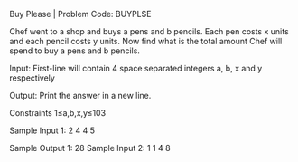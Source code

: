 Buy Please |   Problem Code: BUYPLSE


Chef went to a shop and buys a pens and b pencils. Each pen costs x units and each pencil costs y units. Now find what is the total amount Chef will spend to buy a pens and b pencils.

Input:
First-line will contain 4 space separated integers a, b, x and y respectively

Output:
Print the answer in a new line.

Constraints
1≤a,b,x,y≤103

Sample Input 1:
2 4 4 5

Sample Output 1:
28
Sample Input 2:
1 1 4 8